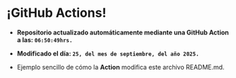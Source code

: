 # ¡GitHub Actions!
* **Repositorio actualizado automáticamente mediante una GitHub Action a las: `06:50:49hrs.`**
* **Modificado el día: `25, del mes de septiembre, del año 2025.`**

* Ejemplo sencillo de cómo la **Action** modifica este archivo README.md.

